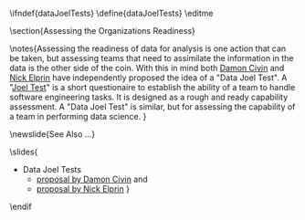 \ifndef{dataJoelTests}
\define{dataJoelTests}
\editme 

\section{Assessing the Organizations Readiness}

\notes{Assessing the readiness of data for analysis is one action that can be taken, but assessing teams that need to assimilate the information in the data is the other side of the coin. With this in mind both [Damon Civin](https://medium.com/@damoncivin/the-joel-test-for-data-readiness-4882aae64753) and [Nick Elprin](https://blog.dominodatalab.com/joel-test-data-science/) have independently proposed the idea of a "Data Joel Test". A "[Joel Test](https://www.joelonsoftware.com/2000/08/09/the-joel-test-12-steps-to-better-code/)" is a short questionaire to establish the ability of a team to handle software engineering tasks. It is designed as a rough and ready capability assessment. A "Data Joel Test" is similar, but for assessing the capability of a team in performing data science. }

\newslide{See Also ...}

\slides{
* Data Joel Tests
    * [proposal by Damon Civin](https://medium.com/@damoncivin/the-joel-test-for-data-readiness-4882aae64753) and
    * [proposal by Nick Elprin](https://blog.dominodatalab.com/joel-test-data-science/)
}

\endif
